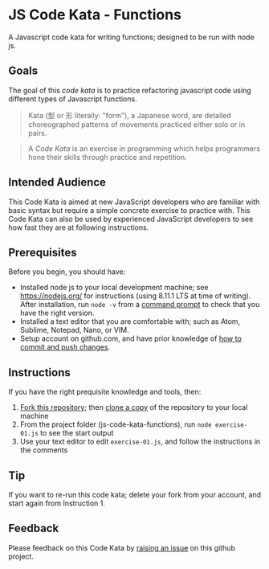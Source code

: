 # JS Code Kata - Functions
A Javascript code kata for writing functions; designed to be run with node js.

## Goals

The goal of this *code kata* is to practice refactoring javascript code using different types of Javascript functions.

>Kata (型 or 形 literally: "form"), a Japanese word, are detailed choreographed patterns of movements practiced either solo or in pairs.

>A *Code Kata* is an exercise in programming which helps programmers hone their skills through practice and repetition.

## Intended Audience

This Code Kata is aimed at new JavaScript developers who are familiar with basic syntax but require a simple concrete exercise to practice with. This Code Kata can also be used by experienced JavaScript developers to see how fast they are at following instructions.

## Prerequisites

Before you begin, you should have:
- Installed node js to your local development machine; see https://nodejs.org/ for instructions (using 8.11.1 LTS at time of writing). After installation, run `node -v` from a [command prompt](https://en.wikipedia.org/wiki/Command-line_interface) to check that you have the right version.
- Installed a text editor that you are comfortable with; such as Atom, Sublime, Notepad, Nano, or VIM.
- Setup account on github.com, and have prior knowledge of [how to commit and push  changes](https://guides.github.com/introduction/git-handbook/#basic-git).

## Instructions

If you have the right prequisite knowledge and tools, then:
1. [Fork this repository](https://guides.github.com/activities/forking/); then [clone a copy](https://guides.github.com/activities/forking/#clone) of the repository to your local machine
2. From the project folder (js-code-kata-functions), run `node exercise-01.js` to see the start output
3. Use your text editor to edit `exercise-01.js`, and follow the instructions in the comments

## Tip

If you want to re-run this code kata; delete your fork from your account, and start again from Instruction 1.

## Feedback

Please feedback on this Code Kata by [raising an issue](https://github.com/connected-web/js-coding-kata-functions/issues) on this github project.
